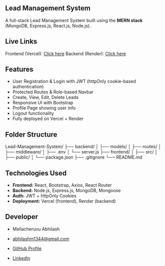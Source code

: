 ## Lead Management System

A full-stack Lead Management System built using the **MERN stack** (MongoDB, Express.js, React.js, Node.js).

##  Live Links

Frontend (Vercel): [Click here](https://lead-management-system-lyart.vercel.app/)
Backend (Render): [Click here](https://lead-management-system-conk.onrender.com/)

##  Features

-  User Registration & Login with JWT (httpOnly cookie-based authentication)
-  Protected Routes & Role-based Navbar
-  Create, View, Edit, Delete Leads
- Responsive UI with Bootstrap
- Profile Page showing user info
- Logout functionality
- Fully deployed on Vercel + Render

##  Folder Structure

Lead-Management-System/
├── backend/ 
│ ├── models/
│ ├── routes/
│ ├── middleware/
│ ├── .env
│ └── server.js
├── frontend/ 
│ ├── src/
│ ├── public/
│ └── package.json
├── .gitignore
└── README.md

##  Technologies Used

- **Frontend:** React, Bootstrap, Axios, React Router
- **Backend:** Node.js, Express.js, MongoDB, Mongoose
- **Auth:** JWT + httpOnly Cookies
- **Deployment:** Vercel (frontend), Render (backend)

## Developer
- Mellacheruvu Abhilash
  
- abhilashm1344@gmail.com
  
- [GitHub Profile](https://github.com/ABHILASHM-26)
  
- [LinkedIn](https://www.linkedin.com/in/abhilashmellacheruvu/)
